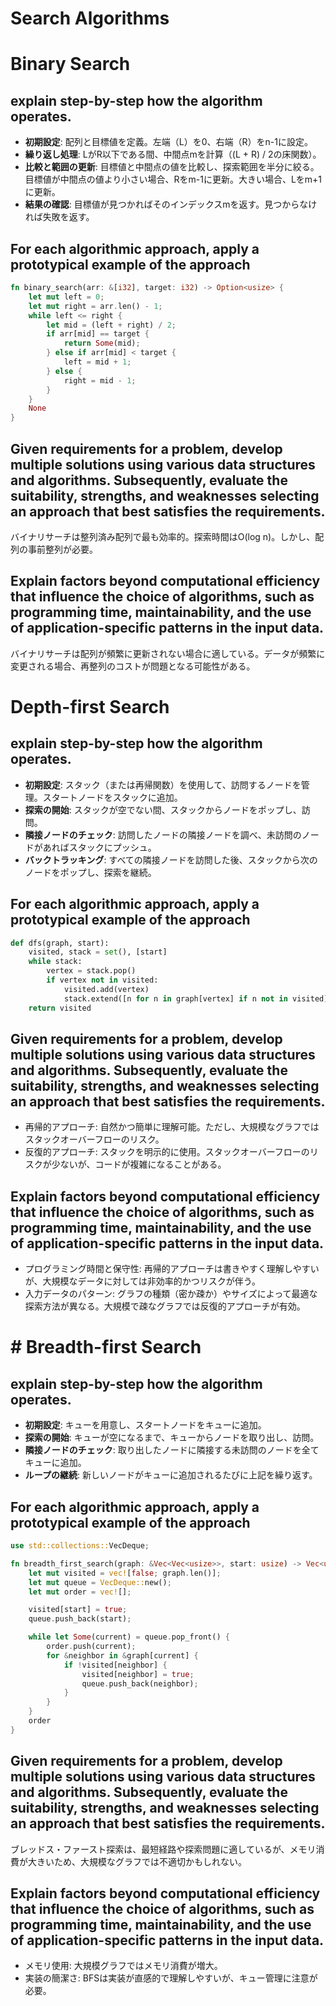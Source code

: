 # Search Algorithms

# Binary Search

## explain step-by-step how the algorithm operates.
- **初期設定**: 配列と目標値を定義。左端（L）を0、右端（R）をn-1に設定。
- **繰り返し処理**: LがR以下である間、中間点mを計算（(L + R) / 2の床関数）。
- **比較と範囲の更新**: 目標値と中間点の値を比較し、探索範囲を半分に絞る。目標値が中間点の値より小さい場合、Rをm-1に更新。大きい場合、Lをm+1に更新。
- **結果の確認**: 目標値が見つかればそのインデックスmを返す。見つからなければ失敗を返す。

## For each algorithmic approach, apply a prototypical example of the approach
```rust
fn binary_search(arr: &[i32], target: i32) -> Option<usize> {
    let mut left = 0;
    let mut right = arr.len() - 1;
    while left <= right {
        let mid = (left + right) / 2;
        if arr[mid] == target {
            return Some(mid);
        } else if arr[mid] < target {
            left = mid + 1;
        } else {
            right = mid - 1;
        }
    }
    None
}
```

## Given requirements for a problem, develop multiple solutions using various data structures and algorithms. Subsequently, evaluate the suitability, strengths, and weaknesses selecting an approach that best satisfies the requirements.

バイナリサーチは整列済み配列で最も効率的。探索時間はO(log n)。しかし、配列の事前整列が必要。

## Explain factors beyond computational efficiency that influence the choice of algorithms, such as programming time, maintainability, and the use of application-specific patterns in the input data.

バイナリサーチは配列が頻繁に更新されない場合に適している。データが頻繁に変更される場合、再整列のコストが問題となる可能性がある。

# Depth-first Search

## explain step-by-step how the algorithm operates.
- **初期設定**: スタック（または再帰関数）を使用して、訪問するノードを管理。スタートノードをスタックに追加。
- **探索の開始**: スタックが空でない間、スタックからノードをポップし、訪問。
- **隣接ノードのチェック**: 訪問したノードの隣接ノードを調べ、未訪問のノードがあればスタックにプッシュ。
- **バックトラッキング**: すべての隣接ノードを訪問した後、スタックから次のノードをポップし、探索を継続。

## For each algorithmic approach, apply a prototypical example of the approach
```python
def dfs(graph, start):
    visited, stack = set(), [start]
    while stack:
        vertex = stack.pop()
        if vertex not in visited:
            visited.add(vertex)
            stack.extend([n for n in graph[vertex] if n not in visited])
    return visited
```

## Given requirements for a problem, develop multiple solutions using various data structures and algorithms. Subsequently, evaluate the suitability, strengths, and weaknesses selecting an approach that best satisfies the requirements.

- 再帰的アプローチ: 自然かつ簡単に理解可能。ただし、大規模なグラフではスタックオーバーフローのリスク。
- 反復的アプローチ: スタックを明示的に使用。スタックオーバーフローのリスクが少ないが、コードが複雑になることがある。

## Explain factors beyond computational efficiency that influence the choice of algorithms, such as programming time, maintainability, and the use of application-specific patterns in the input data.

- プログラミング時間と保守性: 再帰的アプローチは書きやすく理解しやすいが、大規模なデータに対しては非効率的かつリスクが伴う。
- 入力データのパターン: グラフの種類（密か疎か）やサイズによって最適な探索方法が異なる。大規模で疎なグラフでは反復的アプローチが有効。

# # Breadth-first Search

## explain step-by-step how the algorithm operates.
- **初期設定**: キューを用意し、スタートノードをキューに追加。
- **探索の開始**: キューが空になるまで、キューからノードを取り出し、訪問。
- **隣接ノードのチェック**: 取り出したノードに隣接する未訪問のノードを全てキューに追加。
- **ループの継続**: 新しいノードがキューに追加されるたびに上記を繰り返す。

## For each algorithmic approach, apply a prototypical example of the approach
```rust
use std::collections::VecDeque;

fn breadth_first_search(graph: &Vec<Vec<usize>>, start: usize) -> Vec<usize> {
    let mut visited = vec![false; graph.len()];
    let mut queue = VecDeque::new();
    let mut order = vec![];

    visited[start] = true;
    queue.push_back(start);

    while let Some(current) = queue.pop_front() {
        order.push(current);
        for &neighbor in &graph[current] {
            if !visited[neighbor] {
                visited[neighbor] = true;
                queue.push_back(neighbor);
            }
        }
    }
    order
}
```


## Given requirements for a problem, develop multiple solutions using various data structures and algorithms. Subsequently, evaluate the suitability, strengths, and weaknesses selecting an approach that best satisfies the requirements.

ブレッドス・ファースト探索は、最短経路や探索問題に適しているが、メモリ消費が大きいため、大規模なグラフでは不適切かもしれない。

## Explain factors beyond computational efficiency that influence the choice of algorithms, such as programming time, maintainability, and the use of application-specific patterns in the input data.

- メモリ使用: 大規模グラフではメモリ消費が増大。
- 実装の簡潔さ: BFSは実装が直感的で理解しやすいが、キュー管理に注意が必要。
